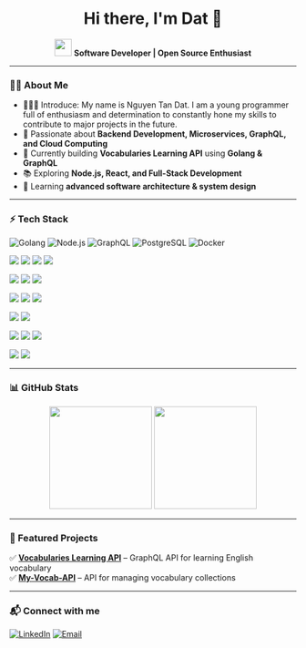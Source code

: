 <h1 align="center">Hi there, I'm Dat 👋</h1>

<p align="center">
  <img src="https://media.giphy.com/media/hvRJCLFzcasrR4ia7z/giphy.gif" width="30"/>
  <strong>Software Developer | Open Source Enthusiast </strong>
</p>

---

### 👨‍💻 About Me  
- 🙋🏻‍♂️ Introduce: My name is Nguyen Tan Dat. I am a young programmer full of enthusiasm and determination to constantly hone my skills to contribute to major projects in the future.
- 🚀 Passionate about **Backend Development, Microservices, GraphQL, and Cloud Computing**  
- 🔨 Currently building **Vocabularies Learning API** using **Golang & GraphQL**  
- 📚 Exploring **Node.js, React, and Full-Stack Development**  
- 🌱 Learning **advanced software architecture & system design**  

---

### ⚡ Tech Stack  
![Golang](https://img.shields.io/badge/Golang-00ADD8?style=flat&logo=go&logoColor=white)
![Node.js](https://img.shields.io/badge/Node.js-339933?style=flat&logo=node.js&logoColor=white)
![GraphQL](https://img.shields.io/badge/GraphQL-E10098?style=flat&logo=graphql&logoColor=white)
![PostgreSQL](https://img.shields.io/badge/PostgreSQL-336791?style=flat&logo=postgresql&logoColor=white)
![Docker](https://img.shields.io/badge/Docker-2496ED?style=flat&logo=docker&logoColor=white)

![](https://img.shields.io/badge/Cloud-Google_Cloud-blue?style=flat&logo=google-cloud&labelColor=white)
![](https://img.shields.io/badge/VCS-GitHub-blue?style=flat&logo=github&logoColor=black&labelColor=white)
![](https://img.shields.io/badge/VCS-GitLab-blue?style=flat&logo=gitlab&logoColor=orange&labelColor=white)
![](https://img.shields.io/badge/Tools-SourceTree-blue?style=flat&logo=sourcetree&logoColor=blue&labelColor=white)

![](https://img.shields.io/badge/Language-HTML-blue?style=flat&logo=html5&labelColor=white)
![](https://img.shields.io/badge/Language-CSS-blue?style=flat&logo=css3&logoColor=blue&labelColor=white)
![](https://img.shields.io/badge/Language-JavaScript-blue?style=flat&logo=javascript&labelColor=white&logoColor=goldenrod)

![](https://img.shields.io/badge/DBMS-MySQL-blue?style=flat&logo=mysql&labelColor=white&logoColor=blue)
![](https://img.shields.io/badge/DBMS-Microsoft%20SQL%20Server-blue?style=flat&logo=microsoftsqlserver&labelColor=white&logoColor=blue)
![](https://img.shields.io/badge/DBMS-PostgreSQL-blue?style=flat&logo=postgresql&labelColor=white&logoColor=blue)

![](https://img.shields.io/badge/Frameworks-Express-blue?style=flat&logo=express&labelColor=white&logoColor=goldenrod)
![](https://img.shields.io/badge/Frameworks-React-blue?style=flat&logo=react&labelColor=white&logoColor=blue)

![](https://img.shields.io/badge/Language-PHP-blue?style=flat&logo=php&labelColor=white)
![](https://img.shields.io/badge/Framework-Laravel-blue?style=flat&logo=laravel&labelColor=white)
![](https://img.shields.io/badge/CMS-Wordpress-blue?style=flat&logo=wordpress&labelColor=white&logoColor=black)

![](https://img.shields.io/badge/Language-Java-blue.svg?style=flat&logo=openJDK&labelColor=white&logoColor=orange)
![](https://img.shields.io/badge/Framework-Java_Spring-blue?style=flat&logo=spring&labelColor=white)


---

### 📊 GitHub Stats  
<p align="center">
  <img src="https://github-readme-stats.vercel.app/api?username=Nguyen-Tan-Dat&show_icons=true&theme=radical" height="180"/>
  <img src="https://github-readme-streak-stats.herokuapp.com/?user=Nguyen-Tan-Dat&theme=radical" height="180"/>
</p>

---

### 🚀 Featured Projects  
✅ **[Vocabularies Learning API](https://github.com/Nguyen-Tan-Dat/Vocabualries-Learning-API)** – GraphQL API for learning English vocabulary  
✅ **[My-Vocab-API](https://github.com/Nguyen-Tan-Dat/my-vocab-api)** – API for managing vocabulary collections  

---

### 📬 Connect with me  
[![LinkedIn](https://img.shields.io/badge/LinkedIn-blue?style=flat&logo=linkedin&logoColor=white)](https://www.linkedin.com/in/your-profile/)
[![Email](https://img.shields.io/badge/Email-red?style=flat&logo=gmail&logoColor=white)](mailto:nguyentandat.mail@gmail.com)


